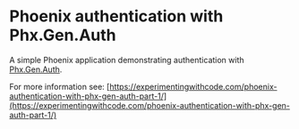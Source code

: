 # Phoenix authentication with Phx.Gen.Auth

A simple Phoenix application demonstrating authentication with [Phx.Gen.Auth](https://github.com/aaronrenner/phx_gen_auth).

For more information see: [https://experimentingwithcode.com/phoenix-authentication-with-phx-gen-auth-part-1/](https://experimentingwithcode.com/phoenix-authentication-with-phx-gen-auth-part-1/)
